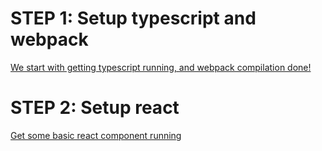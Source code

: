 # STEP 1: Setup typescript and webpack
[We start with getting typescript running, and webpack compilation done!](./doc/S1_SetupTypeScriptAndWebPack.md)

# STEP 2: Setup react
[Get some basic react component running](./doc/S2_SetupReact.md)
